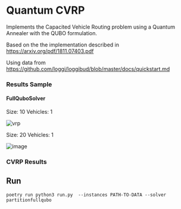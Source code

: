 # Quantum CVRP

Implements the Capacited Vehicle Routing problem using a Quantum Annealer with the QUBO formulation.

Based on the the implementation described in https://arxiv.org/pdf/1811.07403.pdf

Using data from https://github.com/loggi/loggibud/blob/master/docs/quickstart.md



### Results Sample


#### FullQuboSolver
Size: 10
Vehicles: 1

![vrp](https://user-images.githubusercontent.com/14301789/134584442-946fbe43-1e1d-4477-b4d7-0ef149548d9a.jpeg)


Size: 20
Vehicles: 1

![image](https://user-images.githubusercontent.com/14301789/135166925-1379f3f5-11f9-4e9b-9141-44dd104c6862.png)


### CVRP Results


## Run

`poetry run python3 run.py  --instances PATH-TO-DATA --solver partitionfullqubo`
